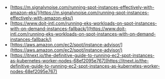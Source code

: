 * [https://m.signalvnoise.com/running-spot-instances-effectively-with-amazon-eks/](https://m.signalvnoise.com/running-spot-instances-effectively-with-amazon-eks/)
* [https://www.doit-intl.com/running-eks-workloads-on-spot-instances-with-on-demand-instances-fallback/](https://www.doit-intl.com/running-eks-workloads-on-spot-instances-with-on-demand-instances-fallback/)
* [https://aws.amazon.com/ec2/spot/instance-advisor/](https://aws.amazon.com/ec2/spot/instance-advisor/)
* [https://itnext.io/the-definitive-guide-to-running-ec2-spot-instances-as-kubernetes-worker-nodes-68ef2095e767](https://itnext.io/the-definitive-guide-to-running-ec2-spot-instances-as-kubernetes-worker-nodes-68ef2095e767)